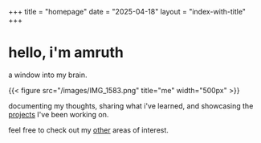 +++
title = "homepage"
date = "2025-04-18"
layout = "index-with-title"
+++

# hello, i'm amruth

a window into my brain.

{{< figure src="/images/IMG_1583.png" title="me" width="500px" >}}


documenting my thoughts, sharing what i've learned, and showcasing the [projects](/projects) I've been working on.

feel free to check out my [other](/other) areas of interest. 


